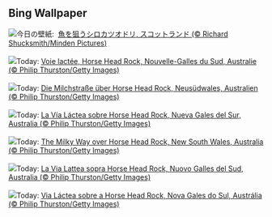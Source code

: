 ## Bing Wallpaper
![](https://www.bing.com/th?id=OHR.ShetlandGannets_JA-JP3345232589_UHD.jpg&w=1000)今日の壁紙: &nbsp;[魚を狙うシロカツオドリ, スコットランド (© Richard Shucksmith/Minden Pictures)](https://www.bing.com/th?id=OHR.ShetlandGannets_JA-JP3345232589_UHD.jpg)
<br><br/>
![](https://www.bing.com/th?id=OHR.HorseheadRock_FR-FR1124567196_UHD.jpg&w=1000)Today: [Voie lactée, Horse Head Rock, Nouvelle-Galles du Sud, Australie (© Philip Thurston/Getty Images)](https://www.bing.com/th?id=OHR.HorseheadRock_FR-FR1124567196_UHD.jpg)
<br><br/>
![](https://www.bing.com/th?id=OHR.HorseheadRock_DE-DE6717487152_UHD.jpg&w=1000)Today: [Die Milchstraße über Horse Head Rock, Neusüdwales, Australien (© Philip Thurston/Getty Images)](https://www.bing.com/th?id=OHR.HorseheadRock_DE-DE6717487152_UHD.jpg)
<br><br/>
![](https://www.bing.com/th?id=OHR.HorseheadRock_ES-ES1398658009_UHD.jpg&w=1000)Today: [La Vía Láctea sobre Horse Head Rock, Nueva Gales del Sur, Australia (© Philip Thurston/Getty Images)](https://www.bing.com/th?id=OHR.HorseheadRock_ES-ES1398658009_UHD.jpg)
<br><br/>
![](https://www.bing.com/th?id=OHR.HorseheadRock_EN-GB7257455536_UHD.jpg&w=1000)Today: [The Milky Way over Horse Head Rock, New South Wales, Australia (© Philip Thurston/Getty Images)](https://www.bing.com/th?id=OHR.HorseheadRock_EN-GB7257455536_UHD.jpg)
<br><br/>
![](https://www.bing.com/th?id=OHR.HorseheadRock_IT-IT0871929651_UHD.jpg&w=1000)Today: [La Via Lattea sopra Horse Head Rock, Nuovo Galles del Sud, Australia (© Philip Thurston/Getty Images)](https://www.bing.com/th?id=OHR.HorseheadRock_IT-IT0871929651_UHD.jpg)
<br><br/>
![](https://www.bing.com/th?id=OHR.HorseheadRock_PT-BR5419648033_UHD.jpg&w=1000)Today: [Via Láctea sobre a Horse Head Rock, Nova Gales do Sul, Austrália (© Philip Thurston/Getty Images)](https://www.bing.com/th?id=OHR.HorseheadRock_PT-BR5419648033_UHD.jpg)
<br><br/>
